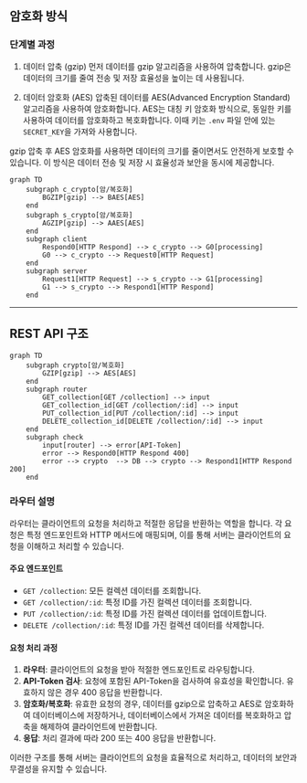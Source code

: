 ## 암호화 방식

### 단계별 과정

1. 데이터 압축 (gzip)
먼저 데이터를 gzip 알고리즘을 사용하여 압축합니다. gzip은 데이터의 크기를 줄여 전송 및 저장 효율성을 높이는 데 사용됩니다.

2. 데이터 암호화 (AES)
압축된 데이터를 AES(Advanced Encryption Standard) 알고리즘을 사용하여 암호화합니다. AES는 대칭 키 암호화 방식으로, 동일한 키를 사용하여 데이터를 암호화하고 복호화합니다. 이때 키는 `.env` 파일 안에 있는 `SECRET_KEY`을 가져와 사용합니다.

gzip 압축 후 AES 암호화를 사용하면 데이터의 크기를 줄이면서도 안전하게 보호할 수 있습니다. 이 방식은 데이터 전송 및 저장 시 효율성과 보안을 동시에 제공합니다.

```mermaid
graph TD
    subgraph c_crypto[암/복호화]
        BGZIP[gzip] --> BAES[AES]
    end
    subgraph s_crypto[암/복호화]
        AGZIP[gzip] --> AAES[AES]
    end
    subgraph client
        Respond0[HTTP Respond] --> c_crypto --> G0[processing]
        G0 --> c_crypto --> Request0[HTTP Request]
    end
    subgraph server
        Request1[HTTP Request] --> s_crypto --> G1[processing]
        G1 --> s_crypto --> Respond1[HTTP Respond]
    end
```

---

## REST API 구조

```mermaid
graph TD
    subgraph crypto[암/복호화]
        GZIP[gzip] --> AES[AES]
    end
    subgraph router
        GET_collection[GET /collection] --> input
        GET_collection_id[GET /collection/:id] --> input
        PUT_collection_id[PUT /collection/:id] --> input
        DELETE_collection_id[DELETE /collection/:id] --> input
    end
    subgraph check
        input[router] --> error[API-Token]
        error --> Respond0[HTTP Respond 400]
        error --> crypto  --> DB --> crypto --> Respond1[HTTP Respond 200]
    end
```

### 라우터 설명

라우터는 클라이언트의 요청을 처리하고 적절한 응답을 반환하는 역할을 합니다. 각 요청은 특정 엔드포인트와 HTTP 메서드에 매핑되며, 이를 통해 서버는 클라이언트의 요청을 이해하고 처리할 수 있습니다.

#### 주요 엔드포인트

- `GET /collection`: 모든 컬렉션 데이터를 조회합니다.
- `GET /collection/:id`: 특정 ID를 가진 컬렉션 데이터를 조회합니다.
- `PUT /collection/:id`: 특정 ID를 가진 컬렉션 데이터를 업데이트합니다.
- `DELETE /collection/:id`: 특정 ID를 가진 컬렉션 데이터를 삭제합니다.

#### 요청 처리 과정

1. **라우터**: 클라이언트의 요청을 받아 적절한 엔드포인트로 라우팅합니다.
2. **API-Token 검사**: 요청에 포함된 API-Token을 검사하여 유효성을 확인합니다. 유효하지 않은 경우 400 응답을 반환합니다.
3. **암호화/복호화**: 유효한 요청의 경우, 데이터를 gzip으로 압축하고 AES로 암호화하여 데이터베이스에 저장하거나, 데이터베이스에서 가져온 데이터를 복호화하고 압축을 해제하여 클라이언트에 반환합니다.
4. **응답**: 처리 결과에 따라 200 또는 400 응답을 반환합니다.

이러한 구조를 통해 서버는 클라이언트의 요청을 효율적으로 처리하고, 데이터의 보안과 무결성을 유지할 수 있습니다.